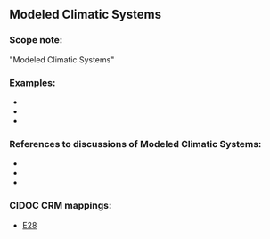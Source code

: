 
## Modeled Climatic Systems 

###  Scope note: 
"Modeled Climatic Systems" 

### Examples: 

* 
* 
* 

### References to discussions of Modeled Climatic Systems:

* 

* 

* 

### CIDOC CRM mappings: 

* [E28](http://www.cidoc-crm.org/entity/e28-conceptual-object/version-6.2)
